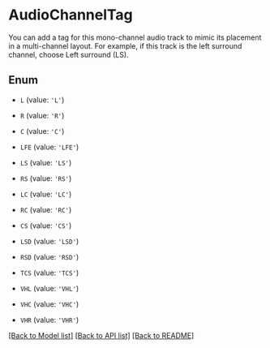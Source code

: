# AudioChannelTag

You can add a tag for this mono-channel audio track to mimic its placement in a multi-channel layout. For example, if this track is the left surround channel, choose Left surround (LS).

## Enum

* `L` (value: `'L'`)

* `R` (value: `'R'`)

* `C` (value: `'C'`)

* `LFE` (value: `'LFE'`)

* `LS` (value: `'LS'`)

* `RS` (value: `'RS'`)

* `LC` (value: `'LC'`)

* `RC` (value: `'RC'`)

* `CS` (value: `'CS'`)

* `LSD` (value: `'LSD'`)

* `RSD` (value: `'RSD'`)

* `TCS` (value: `'TCS'`)

* `VHL` (value: `'VHL'`)

* `VHC` (value: `'VHC'`)

* `VHR` (value: `'VHR'`)

[[Back to Model list]](../README.md#documentation-for-models) [[Back to API list]](../README.md#documentation-for-api-endpoints) [[Back to README]](../README.md)


